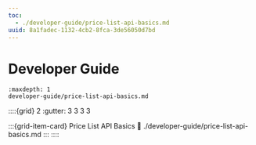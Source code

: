 ```yaml
---
toc:
  - ./developer-guide/price-list-api-basics.md
uuid: 8a1fadec-1132-4cb2-8fca-3de56050d7bd
---
```

# Developer Guide

```{toctree}
:maxdepth: 1
developer-guide/price-list-api-basics.md
```

::::{grid} 2
:gutter: 3 3 3 3

:::{grid-item-card} Price List API Basics
:link: ./developer-guide/price-list-api-basics.md
:::
::::
